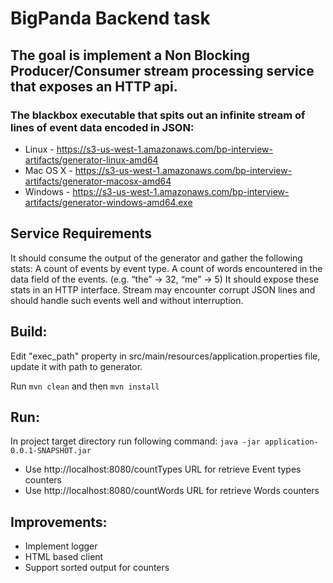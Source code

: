 # BigPanda Backend task

## The goal is implement a Non Blocking Producer/Consumer stream processing service that exposes an HTTP api.

### The blackbox executable that spits out an infinite stream of lines of event data encoded in JSON:
* Linux    - https://s3-us-west-1.amazonaws.com/bp-interview-artifacts/generator-linux-amd64
* Mac OS X - https://s3-us-west-1.amazonaws.com/bp-interview-artifacts/generator-macosx-amd64
* Windows  - https://s3-us-west-1.amazonaws.com/bp-interview-artifacts/generator-windows-amd64.exe

## Service Requirements

It should consume the output of the generator and gather the following stats:
A count of events by event type.
A count of words encountered in the data field of the events. (e.g. “the” → 32, “me” → 5)
It should expose these stats in an HTTP interface.
Stream may encounter corrupt JSON lines and should handle such events well and without interruption.


## Build:
Edit "exec_path" property in src/main/resources/application.properties file, update it with path to generator.

Run `mvn clean` and then `mvn install`

## Run:
In project target directory run following command:
`java -jar application-0.0.1-SNAPSHOT.jar`

* Use http://localhost:8080/countTypes URL for retrieve Event types counters
* Use http://localhost:8080/countWords URL for retrieve Words counters

## Improvements:
* Implement logger
* HTML based client
* Support sorted output for counters
 